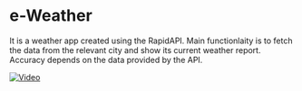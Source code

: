 # e-Weather

It is a weather app created using the RapidAPI. Main functionlaity is to fetch the data from the relevant city and show its current weather report. Accuracy depends on the data provided by the API.

[![Video](https://i.imgur.com/video-thumbnail.jpg)](/demo.mp4)
